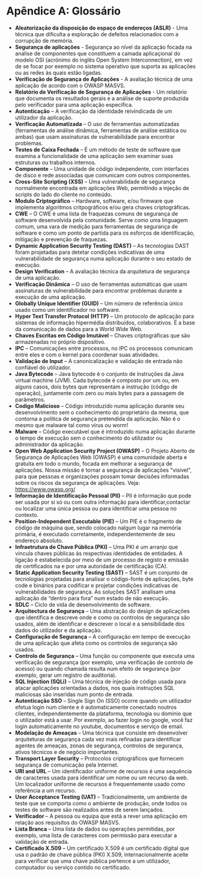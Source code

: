 # Apêndice A: Glossário

- **Aleatorização da disposição do espaço de endereços (ASLR)** - Uma técnica que dificulta a exploração de defeitos relacionados com a corrupção de memória.
- **Segurança de aplicações** - Segurança ao nível da aplicação focada na analise de componentes que constituem a camada aplicaçional do modelo OSI (acrónimo do inglês Open System Interconnection), em vez de se focar por exemplo no sistema operativo que suporta as aplicações ou as redes às quais estão ligadas.
- **Verificação de Segurança de Aplicações** - A avaliação técnica de uma aplicação de acordo com o OWASP MASVS.
- **Relatório de Verificação de Segurança de Aplicações** - Um relatório que documenta os resultados gerais e a análise de suporte produzida pelo verificador para uma aplicação específica.
- **Autenticação** – A verificação da identidade reivindicada de um utilizador da aplicação.
- **Verificação Automatizada** – O uso de ferramentas automatizadas (ferramentas de análise dinâmica, ferramentas de análise estática ou ambas) que usam assinaturas de vulnerabilidade para encontrar problemas.
- **Testes de Caixa Fechada** – É um método de teste de software que examina a funcionalidade de uma aplicação sem examinar suas estruturas ou trabalhos internos.
- **Componente** – Uma unidade de código independente, com interfaces de disco e rede associadas que comunicam com outros componentes.
- **Cross-Site Scripting (XSS)** – Uma vulnerabilidade de segurança normalmente encontrada em aplicações Web, permitindo a injeção de scripts do lado do cliente no conteúdo.
- **Modulo Criptográfico** – Hardware, software, e/ou firmware que implementa algoritmos critpográficos e/ou gera chaves criptográficas.
- **CWE** – O CWE é uma lista de fraquezas comuns de segurança de software desenvolvida pela comunidade. Serve como uma linguagem comum, uma vara de medição para ferramentas de segurança de software e como um ponto de partida para os esforços de identificação, mitigação e prevenção de fraquezas.
- **Dynamic Application Security Testing (DAST)** – As tecnologias DAST foram projetadas para detetar condições indicativas de uma vulnerabilidade de segurança numa aplicação durante o seu estado de execução.
- **Design Verification** – A avaliação técnica da arquitetura de segurança de uma aplicação.
- **Verificação Dinâmica** – O uso de ferramentas automáticas que usam assinaturas de vulnerabilidade para encontrar problemas durante a execução de uma aplicação.
- **Globally Unique Identifier (GUID)** – Um número de referência único usado como um identificador no software.
- **Hyper Text Transfer Protocol (HTTP)** – Um protocolo de aplicação para sistemas de informação hipermédia distribuídos, colaborativos. É a base da comunicação de dados para a World Wide Web.
- **Chaves Escritas em Código Imutável** – Chaves criptográficas que são armazenadas no próprio dispositivo.
- **IPC** – Comunicações entre processos, no IPC os processos comunicam entre eles e com o kernel para coordenar suas atividades.
- **Validação de Input** – A canonicalização e validação de entrada não confiável do utilizador.
- **Java Bytecode** – Java bytecode é o conjunto de instruções da Java virtual machine (JVM). Cada bytecode é composto por um ou, em alguns casos, dois bytes que representam a instrução (código de operação), juntamente com zero ou mais bytes para a passagem de parâmetros.
- **Codigo Malicioso** – Código introduzido numa aplicação durante seu desenvolvimento sem o conhecimento do proprietário da mesma, que contorna a política de segurança pretendida da aplicação. Não é o mesmo que malware tal como vírus ou worm!
- **Malware** – Código executável que é introduzido numa aplicação durante o tempo de execução sem o conhecimento do utilizador ou administrador da aplicação.
- **Open Web Application Security Project (OWASP)** – O Projeto Aberto de Segurança de Aplicações Web (OWASP) é uma comunidade aberta e gratuita em todo o mundo, focada em melhorar a segurança de aplicações. Nossa missão é tornar a segurança de aplicações "visível", para que pessoas e organizações possam tomar decisões informadas sobre os riscos da segurança de aplicações. Veja: <https://www.owasp.org/>
- **Informação de Identificação Pessoal (PII)** – PII é informação que pode ser usada por si só ou com outra informação para identificar,contactar ou localizar uma única pessoa ou para identificar uma pessoa no contexto.
- **Position-Independent Executable (PIE)** – Um PIE é o fragmento de código de máquina que, sendo colocado nalgum lugar na memória primária, é executado corretamente, independentemente de seu endereço absoluto.
- **Infraetrutura de Chave Pública (PKI)** – Uma PKI é um arranjo que vincula chaves públicas às respectivas identidades de entidades. A ligação é estabelecida por meio de um processo de registo e emissão de certificados na e por uma autoridade de certificação (CA).
- **Static Application Security Testing (SAST)** – SAST é um conjunto de tecnologias projetadas para analisar o código-fonte de aplicações, byte code e binários para codificar e projetar condições indicativas de vulnerabilidades de segurança. As soluções SAST analisam uma aplicação de “dentro para fora” num estado de não execução.
- **SDLC** – Ciclo de vida de desenvolvimento de software.
- **Arquitectura de Segurança** – Uma abstração do design de aplicações que identifica e descreve onde e como os controlos de segurança são usados, além de identificar e descrever o local e a sensibilidade dos dados do utilizador e da aplicação.
- **Configuração de Segurança** – A configuração em tempo de execução de uma aplicação que afeta como os controlos de segurança são usados.
- **Controlo de Segurança** – Uma função ou componente que executa uma verificação de segurança (por exemplo, uma verificação de controlo de acesso) ou quando chamada resulta num efeito de segurança (por exemplo, gerar um registro de auditoria).
- **SQL Injection (SQLi)** – Uma técnica de injeção de código usada para atacar aplicações orientadas a dados, nos quais instruções SQL maliciosas são inseridas num ponto de entrada.
- **Autenticação SSO** – Single Sign On (SSO) ocorre quando um utilizador efetua login num cliente e é automaticamente conectado noutros clientes, independentemente da plataforma, tecnologia ou domínio que o utilizador está a usar. Por exemplo, ao fazer login no google, você faz login automaticamente no youtube, documentos e serviço de email.
- **Modelação de Ameaças** – Uma técnica que consiste em desenvolver arquiteturas de segurança cada vez mais refinadas para identificar agentes de ameaças, zonas de segurança, controlos de segurança, ativos técnicos e de negócio importantes.
- **Transport Layer Security** – Protocolos criptográficos que fornecem segurança de comunicação pela Internet.
- **URI and URL** – Um identificador uniforme de recursos é uma sequência de caracteres usada para identificar um nome ou um recurso da web. Um localizador uniforme de recursos é frequentemente usado como referência a um recurso.
- **User Acceptance Testing (UAT)** – Tradicionalmente, um ambiente de teste que se comporta como o ambiente de produção, onde todos os testes de software são realizados antes de serem lançados.
- **Verificador** – A pessoa ou equipa que está a rever uma aplicação em relação aos requisitos do OWASP MASVS.
- **Lista Branca** – Uma lista de dados ou operações permitidas, por exemplo, uma lista de caracteres com permissão para executar a validação de entrada.
- **Certificado X.509** – Um certificado X.509 é um certificado digital que usa o padrão de chave pública (PKI) X.509, internacionalmente aceite para verificar que uma chave pública pertence a um utilizador, computador ou serviço contido no certificado.
